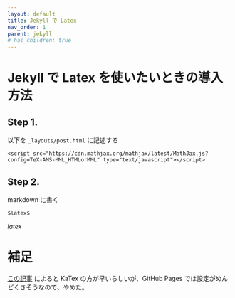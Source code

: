 ```yaml
---
layout: default
title: Jekyll で Latex
nav_order: 1
parent: jekyll
# has_children: true
---
```


# Jekyll で Latex を使いたいときの導入方法
## Step 1.
以下を `_layouts/post.html` に記述する
``` 
<script src="https://cdn.mathjax.org/mathjax/latest/MathJax.js?config=TeX-AMS-MML_HTMLorMML" type="text/javascript"></script>
```
## Step 2.
markdown に書く
```
$latex$
```
$latex$


# 補足
[この記事](https://tex2e.github.io/blog/latex/mathjax-to-katex) によると KaTex の方が早いらしいが、GitHub Pages では設定がめんどくさそうなので、やめた。

